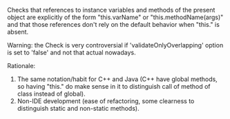 Checks that references to instance variables and methods of the present object are explicitly of the form "this.varName" or "this.methodName(args)" and that those references don't rely on the default behavior when "this." is absent.

Warning: the Check is very controversial if 'validateOnlyOverlapping' option is set to 'false' and not that actual nowadays.

Rationale:

1.  The same notation/habit for C++ and Java (C++ have global methods, so having "this." do make sense in it to distinguish call of method of class instead of global).
2.  Non-IDE development (ease of refactoring, some clearness to distinguish static and non-static methods).